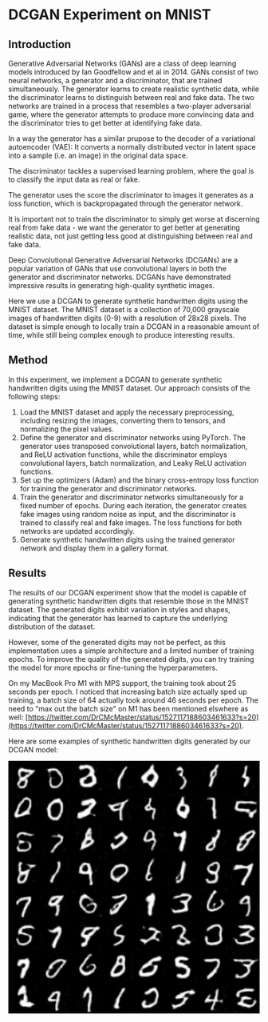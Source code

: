 # DCGAN Experiment on MNIST

## Introduction

Generative Adversarial Networks (GANs) are a class of deep learning models introduced by Ian Goodfellow and et al in 2014.
GANs consist of two neural networks, a generator and a discriminator, that are trained simultaneously.
The generator learns to create realistic synthetic data, while the discriminator learns to distinguish between real and fake data.
The two networks are trained in a process that resembles a two-player adversarial game, where the generator attempts to produce more convincing data and the discriminator tries to get better at identifying fake data.

In a way the generator has a similar prupose to the decoder of a variational autoencoder (VAE):
It converts a normally distributed vector in latent space into a sample (i.e. an image) in the original data space.

The discriminator tackles a supervised learning problem, where the goal is to classify the input data as real or fake.

The generator uses the score the discriminator to images it generates as a loss function, which is backpropagated through the generator network.

It is important not to train the discriminator to simply get worse at discerning real from fake data - we want the generator to get better at generating realistic data, not just getting less good at distinguishing between real and fake data.

Deep Convolutional Generative Adversarial Networks (DCGANs) are a popular variation of GANs that use convolutional layers in both the generator and discriminator networks. DCGANs have demonstrated impressive results in generating high-quality synthetic images.

Here we use a DCGAN to generate synthetic handwritten digits using the MNIST dataset.
The MNIST dataset is a collection of 70,000 grayscale images of handwritten digits (0-9) with a resolution of 28x28 pixels.
The dataset is simple enough to locally train a DCGAN in a reasonable amount of time, while still being complex enough to produce interesting results.

## Method

In this experiment, we implement a DCGAN to generate synthetic handwritten digits using the MNIST dataset. Our approach consists of the following steps:

1. Load the MNIST dataset and apply the necessary preprocessing, including resizing the images, converting them to tensors, and normalizing the pixel values.
2. Define the generator and discriminator networks using PyTorch. The generator uses transposed convolutional layers, batch normalization, and ReLU activation functions, while the discriminator employs convolutional layers, batch normalization, and Leaky ReLU activation functions.
3. Set up the optimizers (Adam) and the binary cross-entropy loss function for training the generator and discriminator networks.
4. Train the generator and discriminator networks simultaneously for a fixed number of epochs. During each iteration, the generator creates fake images using random noise as input, and the discriminator is trained to classify real and fake images. The loss functions for both networks are updated accordingly.
5. Generate synthetic handwritten digits using the trained generator network and display them in a gallery format.

## Results

The results of our DCGAN experiment show that the model is capable of generating synthetic handwritten digits that resemble those in the MNIST dataset. The generated digits exhibit variation in styles and shapes, indicating that the generator has learned to capture the underlying distribution of the dataset.

However, some of the generated digits may not be perfect, as this implementation uses a simple architecture and a limited number of training epochs. To improve the quality of the generated digits, you can try training the model for more epochs or fine-tuning the hyperparameters.

On my MacBook Pro M1 with MPS support, the training took about 25 seconds per epoch.
I noticed that increasing batch size actually sped up training, a batch size of 64 actually took around 46 seconds per epoch.
The need to "max out the batch size" on M1 has been mentioned elswhere as well: [https://twitter.com/DrCMcMaster/status/1527117188603461633?s=20](https://twitter.com/DrCMcMaster/status/1527117188603461633?s=20).

Here are some examples of synthetic handwritten digits generated by our DCGAN model:

![Generated digits](DCGAN_MNIST.png)
